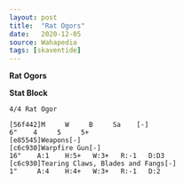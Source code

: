 ```yaml
---
layout: post
title:  "Rat Ogors"
date:   2020-12-05
source: Wahapedia
tags: [skaventide]
---
```


**Rat Ogors**

**Stat Block**
```
4/4 Rat Ogor
```

```
[56f442]M     W     B     Sa    [-]
6"    4     5     5+    
[e85545]Weapons[-]
[c6c930]Warpfire Gun[-]
16"    A:1    H:5+   W:3+   R:-1   D:D3  
[c6c930]Tearing Claws, Blades and Fangs[-]
1"     A:4    H:4+   W:3+   R:-1   D:2   
```


